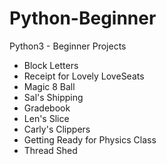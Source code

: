 # Python-Beginner
Python3 - Beginner Projects
- Block Letters
- Receipt for Lovely LoveSeats
- Magic 8 Ball
- Sal's Shipping
- Gradebook
- Len's Slice
- Carly's Clippers
- Getting Ready for Physics Class
- Thread Shed